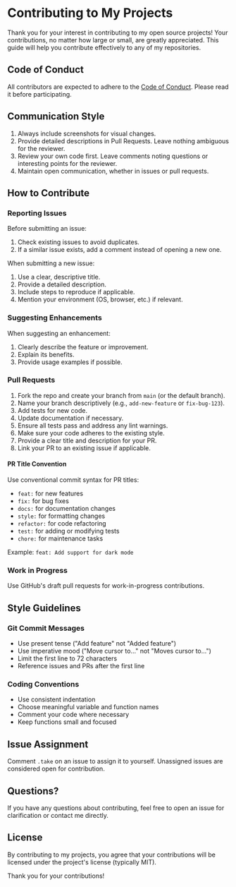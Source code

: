 # Contributing to My Projects

Thank you for your interest in contributing to my open source projects! Your contributions, no matter how large or small, are greatly appreciated. This guide will help you contribute effectively to any of my repositories.

## Code of Conduct

All contributors are expected to adhere to the [Code of Conduct](CODE_OF_CONDUCT.md). Please read it before participating.

## Communication Style

1. Always include screenshots for visual changes.
2. Provide detailed descriptions in Pull Requests. Leave nothing ambiguous for the reviewer.
3. Review your own code first. Leave comments noting questions or interesting points for the reviewer.
4. Maintain open communication, whether in issues or pull requests.

## How to Contribute

### Reporting Issues

Before submitting an issue:

1. Check existing issues to avoid duplicates.
2. If a similar issue exists, add a comment instead of opening a new one.

When submitting a new issue:

1. Use a clear, descriptive title.
2. Provide a detailed description.
3. Include steps to reproduce if applicable.
4. Mention your environment (OS, browser, etc.) if relevant.

### Suggesting Enhancements

When suggesting an enhancement:

1. Clearly describe the feature or improvement.
2. Explain its benefits.
3. Provide usage examples if possible.

### Pull Requests

1. Fork the repo and create your branch from `main` (or the default branch).
2. Name your branch descriptively (e.g., `add-new-feature` or `fix-bug-123`).
3. Add tests for new code.
4. Update documentation if necessary.
5. Ensure all tests pass and address any lint warnings.
6. Make sure your code adheres to the existing style.
7. Provide a clear title and description for your PR.
8. Link your PR to an existing issue if applicable.

#### PR Title Convention

Use conventional commit syntax for PR titles:

- `feat:` for new features
- `fix:` for bug fixes
- `docs:` for documentation changes
- `style:` for formatting changes
- `refactor:` for code refactoring
- `test:` for adding or modifying tests
- `chore:` for maintenance tasks

Example: `feat: Add support for dark mode`

### Work in Progress

Use GitHub's draft pull requests for work-in-progress contributions.

## Style Guidelines

### Git Commit Messages

- Use present tense ("Add feature" not "Added feature")
- Use imperative mood ("Move cursor to..." not "Moves cursor to...")
- Limit the first line to 72 characters
- Reference issues and PRs after the first line

### Coding Conventions

- Use consistent indentation
- Choose meaningful variable and function names
- Comment your code where necessary
- Keep functions small and focused

## Issue Assignment

Comment `.take` on an issue to assign it to yourself. Unassigned issues are considered open for contribution.

## Questions?

If you have any questions about contributing, feel free to open an issue for clarification or contact me directly.

## License

By contributing to my projects, you agree that your contributions will be licensed under the project's license (typically MIT).

Thank you for your contributions!
